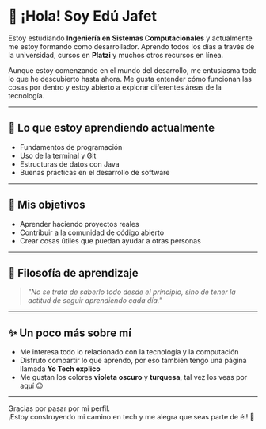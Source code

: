 
# 👋 ¡Hola! Soy Edú Jafet

Estoy estudiando **Ingeniería en Sistemas Computacionales** y actualmente me estoy formando como desarrollador. Aprendo todos los días a través de la universidad, cursos en **Platzi** y muchos otros recursos en línea.

Aunque estoy comenzando en el mundo del desarrollo, me entusiasma todo lo que he descubierto hasta ahora. Me gusta entender cómo funcionan las cosas por dentro y estoy abierto a explorar diferentes áreas de la tecnología.

---

## 📘 Lo que estoy aprendiendo actualmente
- Fundamentos de programación
- Uso de la terminal y Git
- Estructuras de datos con Java
- Buenas prácticas en el desarrollo de software

---

## 🎯 Mis objetivos
- Aprender haciendo proyectos reales
- Contribuir a la comunidad de código abierto
- Crear cosas útiles que puedan ayudar a otras personas

---

## 🌱 Filosofía de aprendizaje
> *"No se trata de saberlo todo desde el principio, sino de tener la actitud de seguir aprendiendo cada día."*

---

## ✨ Un poco más sobre mí
- Me interesa todo lo relacionado con la tecnología y la computación
- Disfruto compartir lo que aprendo, por eso también tengo una página llamada **Yo Tech explico**
- Me gustan los colores **violeta oscuro** y **turquesa**, tal vez los veas por aquí 😉

---

Gracias por pasar por mi perfil.  
¡Estoy construyendo mi camino en tech y me alegra que seas parte de él! 🚀
